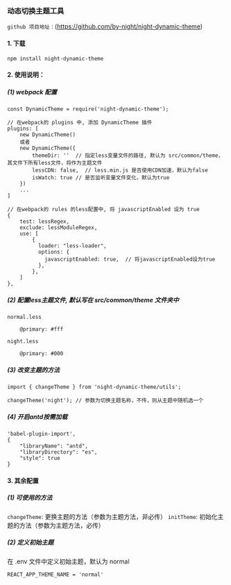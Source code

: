 ### 动态切换主题工具
`github 项目地址：`(https://github.com/by-night/night-dynamic-theme)  
#### 1. 下载  
```
npm install night-dynamic-theme
```
#### 2. 使用说明：
##### (1) webpack 配置
```
const DynamicTheme = require('night-dynamic-theme');

// 在webpack的 plugins 中, 添加 DynamicTheme 插件
plugins: [
    new DynamicTheme()
    或者
    new DynamicTheme({
        themeDir: ''  // 指定less变量文件的路径, 默认为 src/common/theme，其文件下所有less文件，将作为主题文件
        lessCDN: false,  // less.min.js 是否使用CDN加速，默认为false
        isWatch: true // 是否监听变量文件变化，默认为true
    })
    ...
]

// 在webpack的 rules 的less配置中, 将 javascriptEnabled 设为 true
{
    test: lessRegex,
    exclude: lessModuleRegex,
    use: [
        {
          loader: "less-loader",
          options: {
            javascriptEnabled: true,  // 将javascriptEnabled设为true
          },
        },
    ]
},
```
##### (2) 配置less主题文件, 默认写在 src/common/theme 文件夹中
`normal.less`
```
    @primary: #fff
```
`night.less`

```
    @primary: #000
```
##### (3) 改变主题的方法
```
import { changeTheme } from 'night-dynamic-theme/utils';

changeTheme('night'); // 参数为切换主题名称，不传，则从主题中随机选一个
```

##### (4) 开启antd按需加载
```
'babel-plugin-import',
{
    "libraryName": "antd",
    "libraryDirectory": "es",
    "style": true
}
```
#### 3. 其余配置
##### (1) 可使用的方法
`changeTheme`: 更换主题的方法（参数为主题方法，非必传）
`initTheme`: 初始化主题的方法（参数为主题方法，必传）
##### (2) 定义初始主题
在 .env 文件中定义初始主题，默认为 normal
```
REACT_APP_THEME_NAME = 'normal'
```